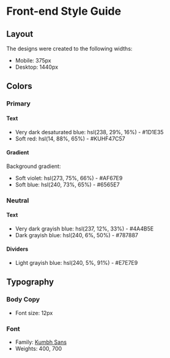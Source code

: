 # Front-end Style Guide

## Layout

The designs were created to the following widths:

- Mobile: 375px
- Desktop: 1440px

## Colors

### Primary

#### Text

- Very dark desaturated blue: hsl(238, 29%, 16%) - #1D1E35
- Soft red: hsl(14, 88%, 65%) - #KUHF47C57

#### Gradient

Background gradient:

- Soft violet: hsl(273, 75%, 66%) - #AF67E9
- Soft blue: hsl(240, 73%, 65%) - #6565E7

### Neutral

#### Text

- Very dark grayish blue: hsl(237, 12%, 33%) - #4A4B5E
- Dark grayish blue: hsl(240, 6%, 50%) - #787887

#### Dividers

- Light grayish blue: hsl(240, 5%, 91%) - #E7E7E9

## Typography

### Body Copy

- Font size: 12px

### Font

- Family: [Kumbh Sans](https://fonts.google.com/specimen/Kumbh+Sans)
- Weights: 400, 700
